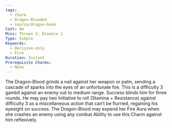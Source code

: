 ```yaml
---
tags:
  - charm
  - Dragon-Blooded
  - source/dragon-book
Cost: 4m
Mins: Thrown 3, Essence 1
Type: Simple
Keywords:
  - Decisive-only
  - Fire
Duration: Instant
Prerequisite Charms:
  - None
---
```

The Dragon-Blood grinds a nail against her weapon or palm, sending a cascade of sparks into the eyes of an unfortunate foe. This is a difficulty 3 gambit against an enemy out to medium range. Success blinds him for three rounds. He may pay two Initiative to roll (Stamina + Resistance) against difficulty 3 as a miscellaneous action that can’t be flurried, regaining his eyesight on success. The Dragon-Blood may expend her Fire Aura when she crashes an enemy using any combat Ability to use this Charm against him reflexively.